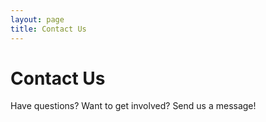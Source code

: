 ```yaml
---
layout: page
title: Contact Us
---
```



# Contact Us

Have questions? Want to get involved? Send us a message! 

<!-- <form action="https://formspree.io/f/YOUR_FORM_ID" method="POST">
  <label for="name">Name:</label><br>
  <input type="text" id="name" name="name" required><br><br>

  <label for="email">Email:</label><br>
  <input type="email" id="email" name="_replyto" required><br><br>

  <label for="subject">Subject:</label><br>
  <input type="text" id="subject" name="subject" required><br><br>

  <label for="message">Message:</label><br>
  <textarea id="message" name="message" rows="6" required></textarea><br><br>

  <button type="submit">Send</button>
</form> -->

